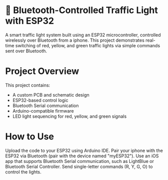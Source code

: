 # 🚦 Bluetooth-Controlled Traffic Light with ESP32

A smart traffic light system built using an ESP32 microcontroller, controlled wirelessly over Bluetooth from a iphone. This project demonstrates real-time switching of red, yellow, and green traffic lights via simple commands sent over Bluetooth.

# Project Overview

This project contains:
- A custom PCB and schematic design
- ESP32-based control logic
- Bluetooth Serial communication
- Arduino-compatible firmware
- LED light sequencing for red, yellow, and green signals

# How to Use
Upload the code to your ESP32 using Arduino IDE.
Pair your iphone with the ESP32 via Bluetooth (pair with the device named "myESP32").
Use an iOS app that supports Bluetooth Serial communication, such as LightBlue or Bluetooth Serial Controller.
Send single-letter commands (R, Y, G, O) to control the lights.
